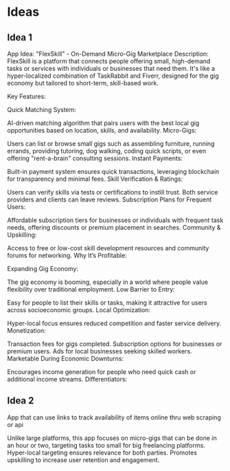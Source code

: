 # Ideas

## Idea 1 

App Idea: "FlexSkill" - On-Demand Micro-Gig Marketplace
Description:
FlexSkill is a platform that connects people offering small, high-demand tasks or services with individuals or businesses that need them. It's like a hyper-localized combination of TaskRabbit and Fiverr, designed for the gig economy but tailored to short-term, skill-based work.

Key Features:

Quick Matching System:

AI-driven matching algorithm that pairs users with the best local gig opportunities based on location, skills, and availability.
Micro-Gigs:

Users can list or browse small gigs such as assembling furniture, running errands, providing tutoring, dog walking, coding quick scripts, or even offering "rent-a-brain" consulting sessions.
Instant Payments:

Built-in payment system ensures quick transactions, leveraging blockchain for transparency and minimal fees.
Skill Verification & Ratings:

Users can verify skills via tests or certifications to instill trust.
Both service providers and clients can leave reviews.
Subscription Plans for Frequent Users:

Affordable subscription tiers for businesses or individuals with frequent task needs, offering discounts or premium placement in searches.
Community & Upskilling:

Access to free or low-cost skill development resources and community forums for networking.
Why It’s Profitable:

Expanding Gig Economy:

The gig economy is booming, especially in a world where people value flexibility over traditional employment.
Low Barrier to Entry:

Easy for people to list their skills or tasks, making it attractive for users across socioeconomic groups.
Local Optimization:

Hyper-local focus ensures reduced competition and faster service delivery.
Monetization:

Transaction fees for gigs completed.
Subscription options for businesses or premium users.
Ads for local businesses seeking skilled workers.
Marketable During Economic Downturns:

Encourages income generation for people who need quick cash or additional income streams.
Differentiators:

## Idea 2

App that can use links to track availability of items online thru web scraping or api

Unlike large platforms, this app focuses on micro-gigs that can be done in an hour or two, targeting tasks too small for big freelancing platforms.
Hyper-local targeting ensures relevance for both parties.
Promotes upskilling to increase user retention and engagement.
